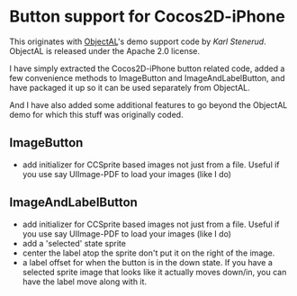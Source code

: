# Button support for Cocos2D-iPhone

This originates with [ObjectAL](https://github.com/kstenerud/ObjectAL-for-iPhone)'s
demo support code by *Karl Stenerud*. ObjectAL is released under the Apache 2.0 license.

I have simply extracted the Cocos2D-iPhone button related code, added a few
convenience methods to ImageButton and ImageAndLabelButton, and have packaged it
up so it can be used separately from ObjectAL.

And I have also added some additional features to go beyond the ObjectAL demo
for which this stuff was originally coded.

## ImageButton

- add initializer for CCSprite based images not just from a file. Useful if you
  use say UIImage-PDF to load your images (like I do)

## ImageAndLabelButton

- add initializer for CCSprite based images not just from a file. Useful if you
  use say UIImage-PDF to load your images (like I do)
- add a 'selected' state sprite
- center the label atop the sprite don't put it on the right of the image.
- a label offset for when the button is in the down state. If you have a
  selected sprite image that looks like it actually moves down/in, you can
  have the label move along with it.

